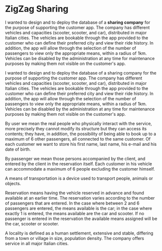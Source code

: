 # ZigZag Sharing

I wanted to design and to deploy the database of a **sharing company** for the purpose of supporting the customer app.
The company has different vehicles and capacities (scooter, scooter, and car), distributed in major Italian cities. 
The vehicles are bookable through the app provided to the customer who can define their preferred city and view their ride history. 
In addition, the app will allow through the selection of the number of passengers to view only the appropriate means, within a radius of 1km.
Vehicles can be disabled by the administration at any time for maintenance purposes by making them not visible on the customer's app.


I wanted to design and to deploy the database of a sharing company for the purpose of supporting the customer app. 
The company has different vehicles and capacities (scooter, scooter, and car), distributed in major Italian cities. 
The vehicles are bookable through the app provided to the customer who can define their preferred city and view their ride history. 
In addition, the app will allow through the selection of the number of passengers to view only the appropriate means, within a radius of 1km. 
Vehicles can be disabled by the administration at any time for maintenance purposes by making them not visible on the customer's app.

By user we mean the real people who physically interact with the service, 
more precisely they cannot modify its structure but they can access its contents; 
they have, in addition, the possibility of being able to book up to a maximum of 6 other passengers, 
all connected to the same customer. Of each customer we want to store his first name, last name, his e-mail and his date of birth.

By passenger we mean those persons accompanied by the client, and entered by the client in the reservation itself. 
Each customer in his vehicle can accommodate a maximum of 6 people excluding the customer himself.

A means of transportation is a device used to transport people, animals or objects.

Reservation means having the vehicle reserved in advance and found available at an earlier time. 
The reservation varies according to the number of passengers that are entered. 
In the case where between 2 and 6 passengers are entered, the means available is the car; in the case where exactly 1 is entered, 
the means available are the car and scooter. If no passenger is entered in the reservation the available means assigned will be the car, scooter or scooter.

A locality is defined as a human settlement, extensive and stable, differing from a town or village in size, 
population density. The company offers service in all major Italian cities.
								
